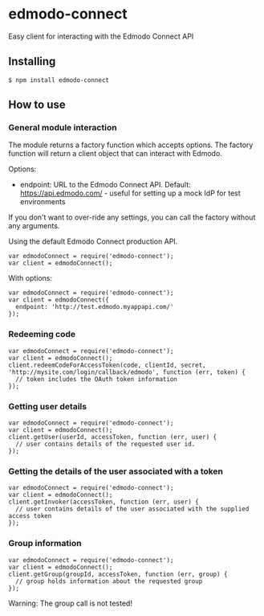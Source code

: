 # edmodo-connect
Easy client for interacting with the Edmodo Connect API

## Installing

    $ npm install edmodo-connect

## How to use

### General module interaction

The module returns a factory function which accepts options.  The factory function will return a client object that can interact with
Edmodo.

Options:

* endpoint: URL to the Edmodo Connect API.  Default: https://api.edmodo.com/ - useful for setting up a mock IdP for test environments

If you don't want to over-ride any settings, you can call the factory without any arguments.

Using the default Edmodo Connect production API.

    var edmodoConnect = require('edmodo-connect');
    var client = edmodoConnect();

With options:

    var edmodoConnect = require('edmodo-connect');
    var client = edmodoConnect({
      endpoint: 'http://test.edmodo.myappapi.com/'
    });

### Redeeming code

    var edmodoConnect = require('edmodo-connect');
    var client = edmodoConnect();
    client.redeemCodeForAccessToken(code, clientId, secret, 'http://mysite.com/login/callback/edmodo', function (err, token) {
      // token includes the OAuth token information
    });

### Getting user details

    var edmodoConnect = require('edmodo-connect');
    var client = edmodoConnect();
    client.getUser(userId, accessToken, function (err, user) {
      // user contains details of the requested user id.
    });

### Getting the details of the user associated with a token

    var edmodoConnect = require('edmodo-connect');
    var client = edmodoConnect();
    client.getInvoker(accessToken, function (err, user) {
      // user contains details of the user associated with the supplied access token
    });

### Group information

    var edmodoConnect = require('edmodo-connect');
    var client = edmodoConnect();
    client.getGroup(groupId, accessToken, function (err, group) {
      // group holds information about the requested group
    });

Warning: The group call is not tested!